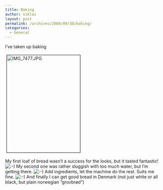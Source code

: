 ```yaml
---
title: Baking
author: niklas
layout: post
permalink: /archives/2004/09/30/baking/
categories:
  - General
---
```

I&#8217;ve taken up baking 

<a rel="lightbox[photoblog]" href="/photoblog/IMG_7477.JPG" onclick="window.open(&#039;http://niklas.saers.com/blog/wp-content/images/IMG_7477.JPG&#039;,&#039;popup&#039;,&#039;width=1200,height=1600,scrollbars=no,resizable=yes,toolbar=no,directories=no,location=no,menubar=no,status=yes,left=0,top=0&#039;);return false" class="broken_link"><img src="/photoblog/IMG_7477-tm.jpg" height="316" width="237" border="1" hspace="4" vspace="4" alt="IMG_7477.JPG" title="IMG_7477.JPG" /></a> 

My first loaf of bread wasn&#8217;t a success for the looks, but it tasted fantastic! <img src='http://blog.saers.com/wp-includes/images/smilies/icon_smile.gif' alt=':-)' class='wp-smiley' /> My second one was rather sluggish with too much water, but I&#8217;m getting there. <img src='http://blog.saers.com/wp-includes/images/smilies/icon_smile.gif' alt=':-)' class='wp-smiley' /> Add ingredients, let the machine do the rest. Suits me fine. <img src='http://blog.saers.com/wp-includes/images/smilies/icon_smile.gif' alt=':-)' class='wp-smiley' /> And finally I can get good bread in Denmark (not just white or all black, but plain norwegian &#8220;grovbr&#248;d&#8221;)
